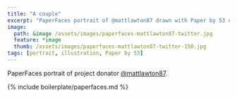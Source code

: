 ```yaml
---
title: "A couple"
excerpt: "PaperFaces portrait of @mattlawton87 drawn with Paper by 53 on an iPad."
image: 
  path: &image /assets/images/paperfaces-mattlawton87-twitter.jpg 
  feature: *image
  thumb: /assets/images/paperfaces-mattlawton87-twitter-150.jpg
tags: [portrait, illustration, Paper by 53]
---
```


PaperFaces portrait of project donator [@mattlawton87](http://twitter.com/mattlawton87).

{% include boilerplate/paperfaces.md %}
